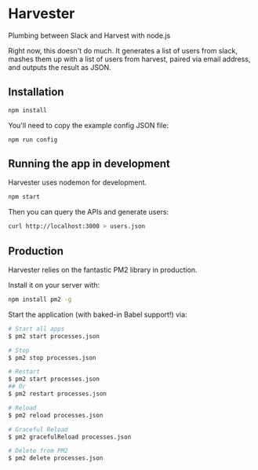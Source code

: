 # Harvester

Plumbing between Slack and Harvest with node.js

Right now, this doesn't do much. It generates a list of users from slack, mashes
them up with a list of users from harvest, paired via email address, and outputs
the result as JSON.


## Installation

```bash
npm install
```

You'll need to copy the example config JSON file:

```
npm run config
```

## Running the app in development

Harvester uses nodemon for development.

```bash
npm start
```

Then you can query the APIs and generate users:

```bash
curl http://localhost:3000 > users.json
```



## Production
Harvester relies on the fantastic PM2 library in production.

Install it on your server with:

```bash
npm install pm2 -g
```

Start the application (with baked-in Babel support!) via:


```bash
# Start all apps
$ pm2 start processes.json

# Stop
$ pm2 stop processes.json

# Restart
$ pm2 start processes.json
## Or
$ pm2 restart processes.json

# Reload
$ pm2 reload processes.json

# Graceful Reload
$ pm2 gracefulReload processes.json

# Delete from PM2
$ pm2 delete processes.json

```

